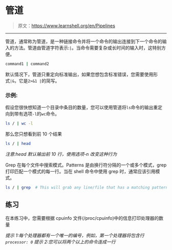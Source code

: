 # 管道

> 原文：<https://www.learnshell.org/en/Pipelines>

* * *

管道，通常称为管道，是一种链接命令并将一个命令的输出连接到下一个命令的输入的方法。管道由管道字符表示:`|`。当命令需要复杂或长时间的输入时，这特别方便。

```sh
command1 | command2 
```

默认情况下，管道只重定向标准输出，如果您想包含标准错误，您需要使用形式`|&`，它是`2>&1 |`的简写。

### 示例:

假设您很快想知道一个目录中条目的数量，您可以使用管道将`ls`命令的输出重定向到带有选项`-l`的`wc`命令。

```sh
ls / | wc -l 
```

那么您只想看到前 10 个结果

```sh
ls / | head 
```

*注意:head 默认输出前 10 行，使用选项-n 改变这种行为*

Grep 在每个文件中搜索模式。Patterns 是由换行符分隔的一个或多个模式，grep 打印匹配一个模式的每一行。当在 shell 命令中使用 grep 时，通常应该引用模式。

```sh
ls / | grep  # This will grab any line/file that has a matching pattern in it 
```

## 练习

在本练习中，您需要根据 cpuinfo 文件(/proc/cpuinfo)中的信息打印处理器的数量

*提示 1:每个处理器都有一个唯一的编号，例如，第一个处理器将包含行`processor: 0`* *提示 2:您可以将两个以上的命令连成一行*